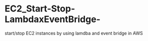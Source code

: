 # EC2_Start-Stop-LambdaxEventBridge-
start/stop EC2 instances by using lamdba and event bridge in AWS

